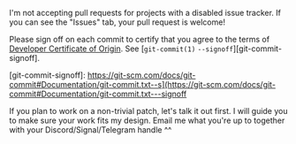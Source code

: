 I'm not accepting pull requests for projects with a disabled issue tracker.
If you can see the "Issues" tab, your pull request is welcome!

Please sign off on each commit to certify that you agree to the terms of [Developer Certificate of Origin][]. See [`git-commit(1)` `--signoff`][git-commit-signoff].

[Developer Certificate of Origin]: https://developercertificate.org
[git-commit-signoff]: https://git-scm.com/docs/git-commit#Documentation/git-commit.txt--s](https://git-scm.com/docs/git-commit#Documentation/git-commit.txt---signoff

If you plan to work on a non-trivial patch, let's talk it out first. I will
guide you to make sure your work fits my design. Email me what you're up to
together with your Discord/Signal/Telegram handle ^^
